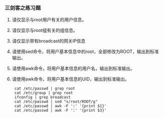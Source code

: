 ### 三剑客之练习题 ###
1. 请仅显示与root用户有关的用户信息。
2. 请仅显示与root组有关的组信息。
3. 请仅显示带有broadcast的网关IP信息
4. 请使用sed命令，将用户基本信息中的root，全部修改为ROOT，输出到标准输出。
5. 请使用awk命令，将用户基本信息的用户名，输出到标准输出。
6. 请使用awk命令，将用户基本信息的UID，输出到标准输出。

		cat /etc/passwd | grep root
		cat /etc/group | grep root
		ifconfig | grep broadcast
		cat /etc/passwd | sed "s/root/ROOT/g" 
		cat /etc/passwd | awk -F ':' '{print $1}'
		cat /etc/passwd | awk -F ':' '{print $3}'

